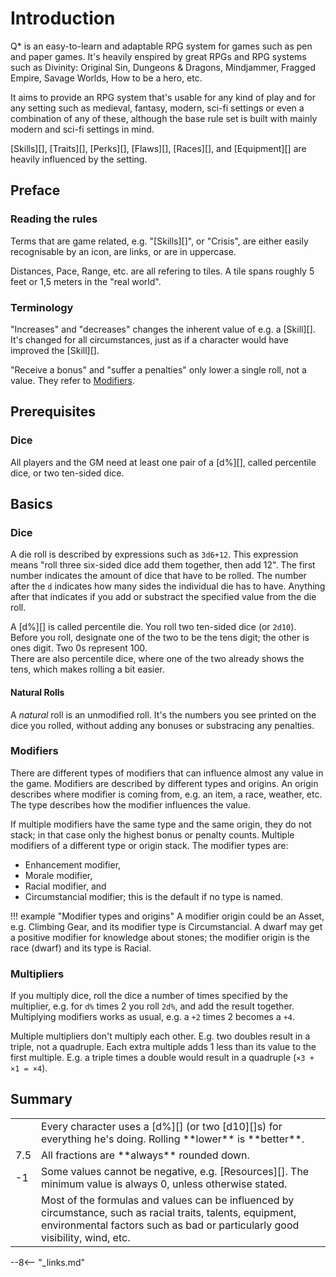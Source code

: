 # Introduction

Q* is an easy-to-learn and adaptable RPG system for games such as pen and paper
games. It's heavily enspired by great RPGs and RPG systems such as Divinity:
Original Sin, Dungeons & Dragons, Mindjammer, Fragged Empire, Savage Worlds, How
to be a hero, etc.

It aims to provide an RPG system that's usable for any kind of play and for any
setting such as medieval, fantasy, modern, sci-fi settings or even a combination
of any of these, although the base rule set is built with mainly modern and
sci-fi settings in mind.

[Skills][], [Traits][], [Perks][], [Flaws][], [Races][], and [Equipment][] are
heavily influenced by the setting.

## Preface

### Reading the rules

Terms that are game related, e.g. "[Skills][]", or "Crisis", are either easily
recognisable by an icon, are links, or are in uppercase.

Distances, Pace, Range, etc. are all refering to tiles. A tile spans roughly 5
feet or 1,5 meters in the "real world".

### Terminology

"Increases" and "decreases" changes the inherent value of e.g. a [Skill][]. It's
changed for all circumstances, just as if a character would have improved the
[Skill][].

"Receive a bonus" and "suffer a penalties" only lower a single roll, not a
value. They refer to [Modifiers](/character/skills/#skill-modifiers).

## Prerequisites

### Dice

All players and the GM need at least one pair of a [d%][], called percentile
dice, or two ten-sided dice.

## Basics

### Dice

A die roll is described by expressions such as `3d6+12`. This expression means
"roll three six-sided dice add them together, then add 12". The first number
indicates the amount of dice that have to be rolled. The number after the `d`
indicates how many sides the individual die has to have. Anything after that
indicates if you add or substract the specified value from the die roll.

A [d%][] is called percentile die. You roll two ten-sided dice (or `2d10`).
Before you roll, designate one of the two to be the tens digit; the other is
ones digit. Two 0s represent 100.<br>
There are also percentile dice, where one of the two already shows the tens,
which makes rolling a bit easier.

#### Natural Rolls

A *natural* roll is an unmodified roll. It's the numbers you see printed on the
dice you rolled, without adding any bonuses or substracing any penalties.

### Modifiers

There are different types of modifiers that can influence almost any value in
the game. Modifiers are described by different types and origins. An origin
describes where modifier is coming from, e.g. an item, a race, weather, etc. The
type describes how the modifier influences the value.

If multiple modifiers have the same type and the same origin, they do not stack;
in that case only the highest bonus or penalty counts. Multiple modifiers of a
different type or origin stack. The modifier types are:

* Enhancement modifier,
* Morale modifier,
* Racial modifier, and
* Circumstancial modifier; this is the default if no type is named.

!!! example "Modifier types and origins"
    A modifier origin could be an Asset, e.g. Climbing Gear, and its modifier
    type is Circumstancial. A dwarf may get a positive modifier for knowledge
    about stones; the modifier origin is the race (dwarf) and its type is
    Racial.

### Multipliers

If you multiply dice, roll the dice a number of times specified by the
multiplier, e.g. for `d%` times 2 you roll `2d%`, and add the result together.
Multiplying modifiers works as usual, e.g. a `+2` times 2 becomes a `+4`.

Multiple multipliers don't multiply each other. E.g. two doubles result in a
triple, not a quadruple. Each extra multiple adds 1 less than its value to the
first multiple. E.g. a triple times a double would result in a quadruple (`×3 +
×1 = ×4`).

## Summary

<div class="content" markdown="1">
<table>
<tbody>
<tr>
<td><i class="game-icon-rolling-dices"></i></td>
<td>
Every character uses a [d%][] (or two [d10][]s) for everything he's doing.
Rolling **lower** is **better**.
</td>
</tr>
<tr>
<td>7.5</td>
<td>
All fractions are **always** rounded down.
</td>
</tr>
<tr>
<td>-1</td>
<td>
Some values cannot be negative, e.g. [Resources][]. The minimum value is always
0, unless otherwise stated.
</td>
</tr>
<tr>
<td><i class="game-icon-tornado"></i></td>
<td>
Most of the formulas and values can be influenced by circumstance, such as
racial traits, talents, equipment, environmental factors such as bad or
particularly good visibility, wind, etc.
</td>
</tr>
</tbody>
</table>
</div>

--8<-- "_links.md"

